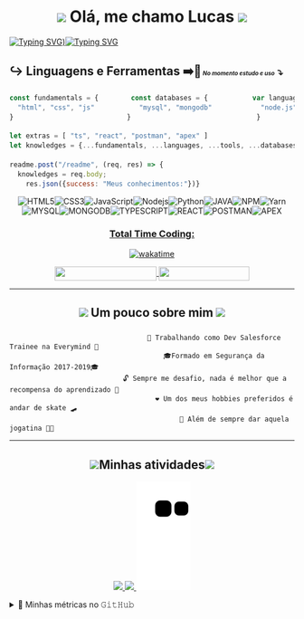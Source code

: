 <h1 align="center"><img src="https://media.giphy.com/media/WVFWzoOoSPO26BiXuu/giphy.gif" width="50"> Olá, me chamo Lucas <img src="https://media.giphy.com/media/ReWGiCNvI4dNoE4dE7/giphy.gif" width="50"></h1>

[![Typing SVG](https://readme-typing-svg.herokuapp.com?color=%2309F71E&duration=3400&vCenter=true&lines=Programador+Back-end;Programador+Back-end;Programador+Back-end;De+vez+em+quando+no+Front-End+rsrs;Programador+Back-end;Programador+Back-end;Veja+meus+reposit%C3%B3rios!!!+%3A))](https://git.io/typing-svg)[![Typing SVG](https://readme-typing-svg.herokuapp.com?color=%2308CF98&duration=3400&vCenter=true&lines=Node.js+%C3%A9+o+meu+preferido;Aprendendo+Java+em+2022;Sempre+me+desafio+com+projetos;Alguns+dias+pra+treinar+CSS+rsrsrs;Java+vai+ser+desafiador!!!;Tamb%C3%A9m+estudo+Salesforce%2FApex;Meus+estudos+e+projetos+tudo+aqui)](https://git.io/typing-svg)
## ↪️ __Linguagens__ e __Ferramentas__   ➡️🔄<font size=1> _No momento estudo e uso_</font><font size=4> ⤵️</font>


```js
const fundamentals = {        const databases = {           var languages = {          let tools = {
  "html", "css", "js"           "mysql", "mongodb"            "node.js", "python", "java"        "npm", "yarn"
}                            }                               }                          }    
                  
let extras = [ "ts", "react", "postman", "apex" ]
let knowledges = {...fundamentals, ...languages, ...tools, ...databases, ...extras}

readme.post("/readme", (req, res) => {
  knowledges = req.body;
    res.json({success: "Meus conhecimentos:"})}                
```
<div align="center">

![HTML5](https://img.shields.io/badge/-HTML5-E34F26?style=flat-square&logo=html5&logoColor=white)![CSS3](https://img.shields.io/badge/-CSS3-1572B6?style=flat-square&logo=css3)![JavaScript](https://img.shields.io/badge/-JavaScript-black?style=flat-square&logo=javascript)![Nodejs](https://img.shields.io/badge/-Nodejs-339933?style=flat-square&logo=Node.js&logoColor=white)![Python](https://img.shields.io/badge/Python-14354C?style=flat-square&logo=python&logoColor=white)![JAVA](https://img.shields.io/badge/Java-ED8B00?style=flat-square&logo=java&logoColor=white)![NPM](https://img.shields.io/badge/-Npm-black?style=flat-square&logo=Npm&logoColor=black)![Yarn](https://img.shields.io/badge/-Yarn-blue?style=flat-square&logo=Yarn&logoColor=black)![MYSQL](https://img.shields.io/badge/MySQL-00000F?flat-square&logo=mysql&logoColor=white)![MONGODB](https://img.shields.io/badge/MongoDB-4EA94B?style=flat-square&logo=mongodb&logoColor=white)![TYPESCRIPT](https://img.shields.io/badge/TypeScript%20-%23007ACC.svg?logo=typescript&logoColor=white)![REACT](https://img.shields.io/badge/React%20-%2320232a.svg?logo=react&logoColor=%2361DAFB)![POSTMAN](https://img.shields.io/badge/Postman-FF6C37?logo=postman&logoColor=white)![APEX](https://img.shields.io/badge/-Apex-blue.svg?logo=apex&logoColor=Blue)
[<h3>Total Time Coding:</h3>![wakatime](https://wakatime.com/badge/user/bff3bd5b-d006-41a8-bba0-d0a9e7b9406a.svg)](https://wakatime.com/@bff3bd5b-d006-41a8-bba0-d0a9e7b9406a)
<p>
  <a href="https://www.linkedin.com/in/lucas-conceição-dos-santos-52481216b/">
    <img align="center" src="https://img.shields.io/static/v1?logo=linkedin&label=linkedin&message=Lucas+Santos&color=blue&style=for-the-badge" height=25 width=180/>
  </a>
  <a href="mailto:lucas.cds1997@gmail.com">
    <img align="center" src="https://img.shields.io/static/v1?&logo=gmail&label=Send&message=Email&color=red&style=for-the-badge" height=25 width=160/>
  </a>
</p>

</div>
<hr>
<h2 align="center"><img src="https://media.giphy.com/media/h4aDtVysyWvdfRsBAq/giphy.gif" width="50"> Um pouco sobre mim <img src="https://media.giphy.com/media/UouuIQXT1NJ2Mc3lW2/giphy.gif" width="50"></h2>




###
                                      🔭 Trabalhando como Dev Salesforce Trainee na Everymind 🔭
                                          🎓Formado em Segurança da Informação 2017-2019🎓
                                🔓 Sempre me desafio, nada é melhor que a recompensa do aprendizado 🔑
                                        ❤️ Um dos meus hobbies preferidos é andar de skate 🛹
                                              🏃 Além de sempre dar aquela jogatina 👨‍💻 
                                  
                                          

<hr>

<h2 align="center"><img src="https://media.giphy.com/media/U4q3ag4oAN37cEodFB/giphy.gif" width="50">Minhas atividades<img src="https://media.giphy.com/media/U4q3ag4oAN37cEodFB/giphy.gif" width="50"></h2>

<p align="center">
<a href="https://github.com/DenverCoder1/github-readme-streak-stats">
<img src="https://github-readme-streak-stats.herokuapp.com?user=LCDS97&theme=tokyonight&hide_border=true" />
</a>
  <a href="https://wakatime.com/@lcds97">
  <img src="https://github-readme-stats.vercel.app/api/wakatime?username=lcds97&theme=tokyonight"/>
</a>
<a href="#"><img src="https://github.com/LCDS97/LCDS97/blob/output/github-contribution-grid-snake.svg" />
  </a>
</p>
<!--<a href="https://github.com/lcds97/">
  <img align="left" src="https://github-readme-stats.vercel.app/api/top-langs/?username=lcds97&langs_count=5&theme=tokyonight&layout=compact&include_all_commits=true" width=400/>
</a>

<a href="https://wakatime.com/@lcds97">
  <img src="https://github-readme-stats.vercel.app/api/top-langs/?username=lcds97&hide=powershell,batchfile,tex,php&layout=compact&theme=tokyonight&include_all_commits=false"
</a>
<a href="https://github.com/lcds97/">
  <img align="right" src="https://github-readme-stats.vercel.app/api?username=lcds97&show_icons=true&theme=jolly&hide=contribs,issues,stars" width=300 />
</a> -->



<details>
  <summary>🔔 Minhas métricas no 𝙶𝚒𝚝𝙷𝚞𝚋 </summary>

<!--START_SECTION:waka-->
![Code Time](http://img.shields.io/badge/Code%20Time-322%20hrs%2056%20mins-blue)

![Profile Views](http://img.shields.io/badge/Profile%20Views-379-blue)

![Lines of code](https://img.shields.io/badge/From%20Hello%20World%20I%27ve%20Written-942%20Thousand%20lines%20of%20code-blue)

**🐱 My GitHub Data** 

> 🏆 118 Contributions in the Year 2022
 > 
> 📦 204.4 kB Used in GitHub's Storage 
 > 
> 🚫 Not Opted to Hire
 > 
> 📜 37 Public Repositories 
 > 
> 🔑 19 Private Repositories  
 > 
**I'm a Night 🦉** 

```text
🌞 Morning    35 commits     █░░░░░░░░░░░░░░░░░░░░░░░░   6.28% 
🌆 Daytime    119 commits    █████░░░░░░░░░░░░░░░░░░░░   21.36% 
🌃 Evening    234 commits    ██████████░░░░░░░░░░░░░░░   42.01% 
🌙 Night      169 commits    ███████░░░░░░░░░░░░░░░░░░   30.34%

```
📅 **I'm Most Productive on Sunday** 

```text
Monday       86 commits     ███░░░░░░░░░░░░░░░░░░░░░░   15.44% 
Tuesday      79 commits     ███░░░░░░░░░░░░░░░░░░░░░░   14.18% 
Wednesday    58 commits     ██░░░░░░░░░░░░░░░░░░░░░░░   10.41% 
Thursday     62 commits     ██░░░░░░░░░░░░░░░░░░░░░░░   11.13% 
Friday       33 commits     █░░░░░░░░░░░░░░░░░░░░░░░░   5.92% 
Saturday     91 commits     ████░░░░░░░░░░░░░░░░░░░░░   16.34% 
Sunday       148 commits    ██████░░░░░░░░░░░░░░░░░░░   26.57%

```


📊 **This Week I Spent My Time On** 

```text
⌚︎ Time Zone: America/Sao_Paulo

💬 Programming Languages: 
Markdown                 21 mins             █████████████████████░░░░   83.67% 
JavaScript               1 min               ██░░░░░░░░░░░░░░░░░░░░░░░   7.8% 
TypeScript               1 min               █░░░░░░░░░░░░░░░░░░░░░░░░   4.69% 
JSON                     0 secs              █░░░░░░░░░░░░░░░░░░░░░░░░   3.84%

🐱‍💻 Projects: 
TDDandBDD                23 mins             ███████████████████████░░   95.31% 
TypeScript               1 min               █░░░░░░░░░░░░░░░░░░░░░░░░   4.69% 
training_JavaScript      0 secs              ░░░░░░░░░░░░░░░░░░░░░░░░░   0.0%

```

**Timeline**

![Chart not found](https://raw.githubusercontent.com/LCDS97/LCDS97/main/charts/bar_graph.png) 


 Last Updated on 15/03/2022 18:52:17 UTC
<!--END_SECTION:waka-->

</details>


<!--
**LCDS97/LCDS97** is a ✨ _special_ ✨ repository because its `README.md` (this file) appears on your GitHub profile.

Here are some ideas to get you started:

- 🔭 I’m currently working on ...
- 🌱 I’m currently learning ...
- 👯 I’m looking to collaborate on ...
- 🤔 I’m looking for help with ...
- 💬 Ask me about ...
- 📫 How to reach me: ...
- 😄 Pronouns: ...
- ⚡ Fun fact: ...
-->
